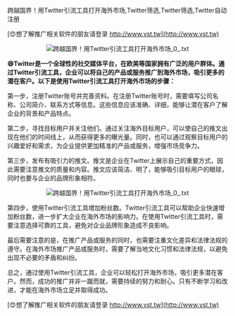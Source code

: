 跨越国界！用Twitter引流工具打开海外市场,Twitter筛选,Twitter筛选,Twitter自动注册

[😍想了解推广相关软件的朋友请登录 http://www.vst.tw](http://www.vst.tw)

 <center><img src="https://vst.tw/MP4/tuiguang/png/8.png" alt="跨越国界！用Twitter引流工具打开海外市场_0_.txt"></center>

**😄Twitter是一个全球性的社交媒体平台，在欧美等国家拥有广泛的用户群体。通过Twitter引流工具，企业可以将自己的产品或服务推广到海外市场，吸引更多的潜在客户。以下是使用Twitter引流工具打开海外市场的步骤：**

第一步，注册Twitter账号并完善资料。在注册Twitter账号时，需要填写公司名称、公司简介、联系方式等信息。这些信息应该准确、详细，能够让潜在客户了解企业的背景和产品特点。

第二步，寻找目标用户并关注他们。通过关注海外目标用户，可以使自己的推文出现在他们的时间线上，从而获得更多的曝光量。同时，也可以通过观察目标用户的兴趣爱好和需求，为企业提供更加精准的产品或服务，增强市场竞争力。

第三步，发布有吸引力的推文。推文是企业在Twitter上展示自己的重要方式，因此需要注意推文的质量和内容。推文应该简洁、明了，能够吸引目标用户的眼球，同时也要与企业的品牌形象相符。

 <center><img src="https://vst.tw/MP4/tuiguang/png/0.png" alt="跨越国界！用Twitter引流工具打开海外市场_0_.txt"></center>

第四步，使用Twitter引流工具增加粉丝数。Twitter引流工具可以帮助企业快速增加粉丝数，进一步扩大企业在海外市场的影响力。在使用Twitter引流工具时，需要注意选择可靠的工具，避免对企业品牌形象造成不良影响。

最后需要注意的是，在推广产品或服务的同时，也需要注重文化差异和法律法规的遵守。在海外市场推广产品或服务时，需要了解当地文化习惯和法律法规，以避免出现不必要的矛盾和纠纷。

总之，通过使用Twitter引流工具，企业可以轻松打开海外市场，吸引更多潜在客户。然而，成功的推广并非一蹴而就，需要持续的努力和耐心。只有不断学习和改进，才能在海外市场立足并取得成功。

[😍想了解推广相关软件的朋友请登录 http://www.vst.tw](http://www.vst.tw)



